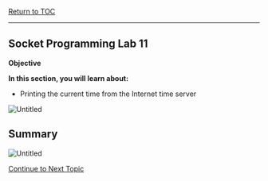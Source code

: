 <a href="https://github.com/CyberTrainingUSAF/04-IDE-s-and-Algorithms-Pt.-1/blob/master/00-Table-of-Contents.md" rel="Return to TOC"> Return to TOC </a>

---

## Socket Programming Lab 11

**Objective**

**In this section, you will learn about:**
* Printing the current time from the Internet time server

![Untitled](https://user-images.githubusercontent.com/47218652/60994582-6758ed80-a316-11e9-9d91-aa7b862bab9e.png)

## Summary

![Untitled](https://user-images.githubusercontent.com/47218652/60994617-7b045400-a316-11e9-87fe-13f7ee2e2448.png)

<a href="https://github.com/CyberTrainingUSAF/04-IDE-s-and-Algorithms-Pt.-1/blob/master/01_pseudocode/03_Structure.md" > Continue to Next Topic </a>
